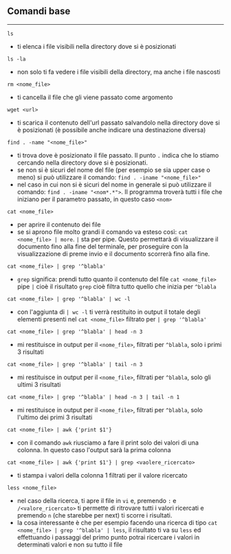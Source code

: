 ## Comandi base
___

`ls` 
- ti elenca i file visibili nella directory dove si è posizionati

`ls -la`
- non solo ti fa vedere i file visibili della directory, ma anche i file nascosti

`rm <nome_file>`
- ti cancella il file che gli viene passato come argomento

`wget <url>`
- ti scarica il contenuto dell'url passato salvandolo nella directory dove si è posizionati (è possibile anche indicare una destinazione diversa)

`find . -name "<nome_file>"`
- ti trova dove è posizionato il file passato. Il punto `.` indica che lo stiamo cercando nella directory dove si è posizionati.
- se non si è sicuri del nome del file (per esempio se sia upper case o meno) si può utilizzare il comando: `find . -iname "<nome_file>"`
- nel caso in cui non si è sicuri del nome in generale si può utilizzare il comando: `find . -iname "<nom*.*">`. Il programma troverà tutti i file che iniziano per il parametro passato, in questo caso `<nom>`

`cat <nome_file>`
- per aprire il contenuto dei file
- se si aprono file molto grandi il comando va esteso così: `cat <nome_file> | more`. `|` sta per pipe. Questo permettarà di visualizzare il documento fino alla fine del terminale, per proseguire con la visualizzazione di preme invio e il documento scorrerà fino alla fine.

`cat <nome_file> | grep '^blabla'`
- `grep` significa: prendi tutto quanto il contenuto del file `cat <nome_file>` pipe `|` cioè il risultato `grep` cioè filtra tutto quello che inizia per `^blabla`

`cat <nome_file> | grep '^blabla' | wc -l`
- con l'aggiunta di `| wc -l` ti verrà restituito in output il totale degli elementi presenti nel `cat <nome_file>` filtrato per `| grep '^blabla'`

`cat <nome_file> | grep '^blabla' | head -n 3`
- mi restituisce in output per il `<nome_file>`, filtrati per `^blabla`, solo i primi 3 risultati

`cat <nome_file> | grep '^blabla' | tail -n 3`
- mi restituisce in output per il `<nome_file>`, filtrati per `^blabla`, solo gli ultimi 3 risultati

`cat <nome_file> | grep '^blabla' | head -n 3 | tail -n 1`
- mi restituisce in output per il `<nome_file>`, filtrati per `^blabla`, solo l'ultimo dei primi 3 risultati

`cat <nome_file> | awk {'print $1'}`
- con il comando `awk` riusciamo a fare il print solo dei valori di una colonna. In questo caso l'output sarà la prima colonna

`cat <nome_file> | awk {'print $1'} | grep <vaolere_ricercato>`
- ti stampa i valori della colonna 1 filtrati per il valore ricercato

`less <nome_file>`
- nel caso della ricerca, ti apre il file in `vi` e, premendo `:` e `/<valore_ricercato>` ti permette di ritrovare tutti i valori ricercati e premendo `n` (che starebbe per next) ti scorre i risultati.
- la cosa interessante è che per esempio facendo una ricerca di tipo `cat <nome_file> | grep '^blabla' | less`, il risultato ti va su `less` ed effettuando i passaggi del primo punto potrai ricercare i valori in determinati valori e non su tutto il file


